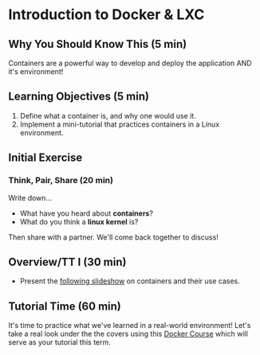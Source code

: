 # Introduction to Docker & LXC

## Why You Should Know This (5 min)

Containers are a powerful way to develop and deploy the application AND it's environment!

## Learning Objectives (5 min)

1. Define what a container is, and why one would use it.
2. Implement a mini-tutorial that practices containers in a Linux environment.

## Initial Exercise

### Think, Pair, Share (20 min)

Write down...

- What have you heard about **containers**?
- What do you think a **linux kernel** is?

Then share with a partner. We'll come back together to discuss!

## Overview/TT I (30 min)

- Present the [following slideshow](https://www.slideshare.net/janghoonsim/docker-container-and-lightweight-virtualization) on containers and their use cases.

## Tutorial Time (60 min)

It's time to practice what we've learned in a real-world environment!
Let's take a real look under the the covers using this [Docker Course](https://www.katacoda.com/courses/docker) which will serve as your tutorial this term.
